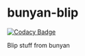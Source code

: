 # bunyan-blip

[![Codacy Badge](https://api.codacy.com/project/badge/Grade/4b20c1c6dec94326a5714eccfabaa41d)](https://www.codacy.com/app/GroupByInc/bunyan-blip?utm_source=github.com&amp;utm_medium=referral&amp;utm_content=groupby/bunyan-blip&amp;utm_campaign=badger)

Blip stuff from bunyan
